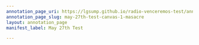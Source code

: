 ```yaml
---
annotation_page_uri: https://lgsump.github.io/radio-venceremos-test/annotations/may-27th-test-canvas-1-masacre.json
annotation_page_slug: may-27th-test-canvas-1-masacre
layout: annotation_page
manifest_label: May 27th Test

---
```

